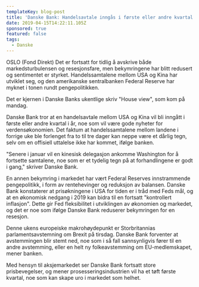 ```yaml
---
templateKey: blog-post
title: 'Danske Bank: Handelsavtale inngås i første eller andre kvartal'
date: 2019-04-15T14:22:11.105Z
sponsored: true
featured: false
tags:
  - Danske
---
```

OSLO (Fond Direkt) Det er fortsatt for tidlig å avskrive både markedsturbulensen og resesjonsfare, men bekymringene har blitt redusert og sentimentet er styrket. Handelssamtalene mellom USA og Kina har utviklet seg, og den amerikanske sentralbanken Federal Reserve har myknet i tonen rundt pengepolitikken.



Det er kjernen i Danske Banks ukentlige skriv "House view", som kom på mandag.



Danske Bank tror at en handelsavtale mellom USA og Kina vil bli inngått i første eller andre kvartal i år, noe som vil være gode nyheter for verdensøkonomien. Det faktum at handelssamtalene mellom landene i forrige uke ble forlenget fra to til tre dager kan neppe være et dårlig tegn, selv om en offisiell uttalelse ikke har kommet, ifølge banken.



"Senere i januar vil en kinesisk delegasjon ankomme Washington for å fortsette samtalene, noe som er et tydelig tegn på at forhandlingene er godt i gang," skriver Danske Bank.



En annen bekymring i markedet har vært Federal Reserves innstrammende pengepolitikk, i form av rentehevinger og reduksjon av balansen. Danske Bank konstaterer at prisøkningene i USA for tiden er i tråd med Feds mål, og at en økonomisk nedgang i 2019 kan bidra til en fortsatt "kontrollert inflasjon". Dette gir Fed fleksibilitet i utviklingen av økonomien og markedet, og det er noe som ifølge Danske Bank reduserer bekymringen for en resesjon.



Denne ukens europeiske makrohøydepunkt er Storbritannias parlamentsavstemning om Brexit på tirsdag. Danske Bank forventer at avstemmingen blir stemt ned, noe som i så fall sannsynligvis fører til en andre avstemming, eller en helt ny folkeavstemming om EU-medlemskapet, mener banken.



Med hensyn til aksjemarkedet ser Danske Bank fortsatt store prisbevegelser, og mener prosesseringsindustrien vil ha et tøft første kvartal, noe som kan skape uro i markedet som helhet.
